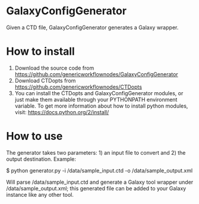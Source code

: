 GalaxyConfigGenerator
=====================

Given a CTD file, GalaxyConfigGenerator generates a Galaxy wrapper.

How to install
==============
1. Download the source code from https://github.com/genericworkflownodes/GalaxyConfigGenerator
2. Download CTDopts from https://github.com/genericworkflownodes/CTDopts
3. You can install the CTDopts and GalaxyConfigGenerator modules, or just make them available through your PYTHONPATH environment variable. To get more information about how to install python modules, visit: https://docs.python.org/2/install/

How to use
==========
The generator takes two parameters: 1) an input file to convert and 2) the output destination. Example:

$ python generator.py -i /data/sample_input.ctd -o /data/sample_output.xml

Will parse /data/sample_input.ctd and generate a Galaxy tool wrapper under /data/sample_output.xml; this generated file can be added to your Galaxy instance like any other tool.
